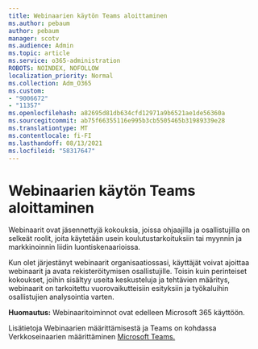 ```yaml
---
title: Webinaarien käytön Teams aloittaminen
ms.author: pebaum
author: pebaum
manager: scotv
ms.audience: Admin
ms.topic: article
ms.service: o365-administration
ROBOTS: NOINDEX, NOFOLLOW
localization_priority: Normal
ms.collection: Adm_O365
ms.custom:
- "9006672"
- "11357"
ms.openlocfilehash: a82695d81db634cfd12971a9b6521ae1de56360a
ms.sourcegitcommit: ab75f66355116e995b3cb5505465b31989339e28
ms.translationtype: MT
ms.contentlocale: fi-FI
ms.lasthandoff: 08/13/2021
ms.locfileid: "58317647"
---
```

# <a name="getting-started-with-teams-webinars"></a>Webinaarien käytön Teams aloittaminen

Webinaarit ovat jäsennettyjä kokouksia, joissa ohjaajilla ja osallistujilla on selkeät roolit, joita käytetään usein koulutustarkoituksiin tai myynnin ja markkinoinnin liidin luontiskenaarioissa.

Kun olet järjestänyt webinaarit organisaatiossasi, käyttäjät voivat ajoittaa webinaarit ja avata rekisteröitymisen osallistujille. Toisin kuin perinteiset kokoukset, joihin sisältyy useita keskusteluja ja tehtävien määritys, webinaarit on tarkoitettu vuorovaikutteisiin esityksiin ja työkaluihin osallistujien analysointia varten.

**Huomautus:** Webinaaritoiminnot ovat edelleen Microsoft 365 käyttöön. 

Lisätietoja Webinaarien määrittämisestä ja Teams on kohdassa Verkkoseinaarien määrittäminen [Microsoft Teams.](https://docs.microsoft.com/microsoftteams/set-up-webinars)